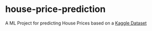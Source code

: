 # house-price-prediction
A ML Project for predicting House Prices based on a [Kaggle Dataset](https://www.kaggle.com/datasets/mohamedafsal007/house-price-dataset-of-india)
